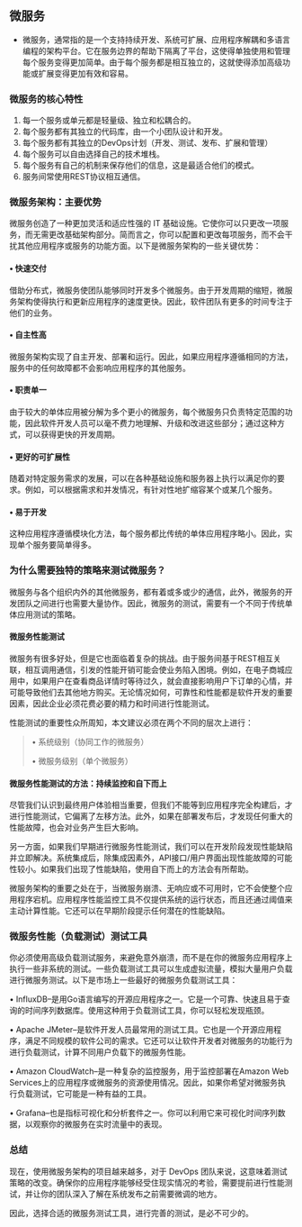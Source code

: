 ## 微服务

* 微服务，通常指的是一个支持持续开发、系统可扩展、应用程序解耦和多语言编程的架构平台。它在服务边界的帮助下隔离了平台，这使得单独使用和管理每个服务变得更加简单。由于每个服务都是相互独立的，这就使得添加高级功能或扩展变得更加有效和容易。

### 微服务的核心特性

1. 每一个服务或单元都是轻量级、独立和松耦合的。
2. 每个服务都有其独立的代码库，由一个小团队设计和开发。
3. 每个服务都有其独立的DevOps计划（开发、测试、发布、扩展和管理）
4. 每个服务可以自由选择自己的技术堆栈。
5. 每个服务有自己的机制来保存他们的信息，这是最适合他们的模式。
6. 服务间常使用REST协议相互通信。

### 微服务架构：主要优势

微服务创造了一种更加灵活和适应性强的 IT 基础设施。它使你可以只更改一项服务，而无需更改基础架构部分。简而言之，你可以配置和更改每项服务，而不会干扰其他应用程序或服务的功能方面。以下是微服务架构的一些关键优势：

#### • 快速交付

借助分布式，微服务使团队能够同时开发多个微服务。由于开发周期的缩短，微服务架构使得执行和更新应用程序的速度更快。因此，软件团队有更多的时间专注于他们的业务。

#### • 自主性高

微服务架构实现了自主开发、部署和运行。因此，如果应用程序遵循相同的方法，服务中的任何故障都不会影响应用程序的其他服务。

#### • 职责单一

由于较大的单体应用被分解为多个更小的微服务，每个微服务只负责特定范围的功能，因此软件开发人员可以毫不费力地理解、升级和改进这些部分；通过这种方式，可以获得更快的开发周期。

#### • 更好的可扩展性

随着对特定服务需求的发展，可以在各种基础设施和服务器上执行以满足你的要求。例如，可以根据需求和并发情况，有针对性地扩缩容某个或某几个服务。

#### • 易于开发

这种应用程序遵循模块化方法，每个服务都比传统的单体应用程序略小。因此，实现单个服务要简单得多。

### 为什么需要独特的策略来测试微服务？

微服务与各个组织内外的其他微服务，都有着或多或少的通信，此外，微服务的开发团队之间进行也需要大量协作。因此，微服务的测试，需要有一个不同于传统单体应用测试的策略。

#### 微服务性能测试

微服务有很多好处，但是它也面临着复杂的挑战。由于服务间基于REST相互关联，相互调用通信，引发的性能开销可能会使业务陷入困境。例如，在电子商城应用中，如果用户在查看商品详情时等待过久，就会直接影响用户下订单的心情，并可能导致他们去其他地方购买。无论情况如何，可靠性和性能都是软件开发的重要因素，因此企业必须花费必要的精力和时间进行性能测试。

性能测试的重要性众所周知，本文建议必须在两个不同的层次上进行：

> • 系统级别（协同工作的微服务）
>
> • 微服务级别（单个微服务）

#### 微服务性能测试的方法：持续监控和自下而上

尽管我们认识到最终用户体验相当重要，但我们不能等到应用程序完全构建后，才进行性能测试，它偏离了左移方法。此外，如果在部署发布后，才发现任何重大的性能故障，也会对业务产生巨大影响。

另一方面，如果我们早期进行微服务性能测试，我们可以在开发阶段发现性能缺陷并立即解决。系统集成后，除集成因素外，API接口/用户界面出现性能故障的可能性较小。如果我们出现了性能缺陷，使用自下而上的方法会有所帮助。

微服务架构的重要之处在于，当微服务崩溃、无响应或不可用时，它不会使整个应用程序宕机。应用程序性能监控工具不仅提供系统的运行状态，而且还通过阈值来主动计算性能。它还可以在早期阶段提示任何潜在的性能缺陷。

### 微服务性能（负载测试）测试工具

你必须使用高级负载测试服务，来避免意外崩溃，而不是在你的微服务应用程序上执行一些非系统的测试。一些负载测试工具可以生成虚拟流量，模拟大量用户负载进行微服务测试。以下是市场上一些最好的微服务负载测试工具：

• InfluxDB–是用Go语言编写的开源应用程序之一。它是一个可靠、快速且易于查询的时间序列数据库。使用这种用于负载测试工具，你可以轻松发现瓶颈。

• Apache JMeter–是软件开发人员最常用的测试工具。它也是一个开源应用程序，满足不同规模的软件公司的需求。它还可以让软件开发者对微服务的功能行为进行负载测试，计算不同用户负载下的微服务性能。

• Amazon CloudWatch–是一种复杂的监控服务，用于监控部署在Amazon Web Services上的应用程序或微服务的资源使用情况。因此，如果你希望对微服务执行负载测试，它可能是一种有益的工具。

• Grafana–也是指标可视化和分析套件之一。你可以利用它来可视化时间序列数据，以观察你的微服务在实时流量中的表现。

### 总结

现在，使用微服务架构的项目越来越多，对于 DevOps 团队来说，这意味着测试策略的改变。确保你的应用程序能够经受住现实情况的考验，需要提前进行性能测试，并让你的团队深入了解在系统发布之前需要微调的地方。

因此，选择合适的微服务测试工具，进行完善的测试，是必不可少的。

